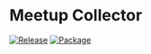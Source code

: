 # Meetup Collector

[![Release](https://github.com/dresdenjs/meetup-collector/actions/workflows/release.yml/badge.svg?branch=main&event=release)](https://github.com/dresdenjs/meetup-collector/actions/workflows/release.yml)
[![Package](https://github.com/dresdenjs/meetup-collector/actions/workflows/release.yml/badge.svg?branch=main&event=registry_package)](https://github.com/dresdenjs/meetup-collector/actions/workflows/release.yml)
